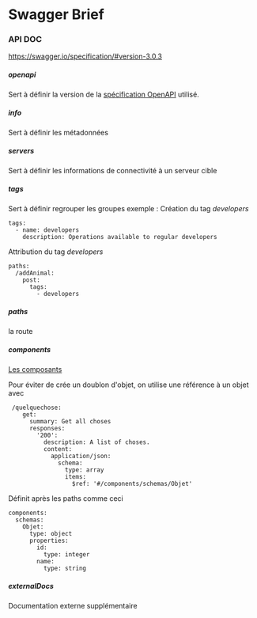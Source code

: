 # Swagger Brief

### API DOC
https://swagger.io/specification/#version-3.0.3

##### openapi
Sert à définir la version de la [spécification OpenAPI](https://swagger.io/specification/#versions) utilisé.

##### info
Sert à définir les métadonnées

##### servers
Sert à définir les informations de connectivité à un serveur cible

##### tags
Sert à définir regrouper les groupes
exemple : 
Création du tag *developers*
```
tags:
  - name: developers
    description: Operations available to regular developers
```
Attribution du tag *developers*
```
paths:
  /addAnimal:
    post:
      tags:
        - developers
```

##### paths
la route

##### components
[Les composants](https://swagger.io/docs/specification/components/)

Pour éviter de crée un doublon d'objet, on utilise une référence à un objet avec
```
 /quelquechose:
    get:
      summary: Get all choses
      responses:
        '200':
          description: A list of choses.
          content:
            application/json:
              schema:
                type: array
                items:
                  $ref: '#/components/schemas/Objet'
```
Définit après les paths comme ceci
```
components:
  schemas:
    Objet:
      type: object
      properties:
        id:
          type: integer
        name:
          type: string
```

##### externalDocs
Documentation externe supplémentaire


